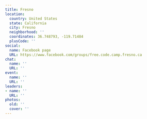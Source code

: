 ```yaml
---
title: Fresno
location:
  country: United States
  state: California
  city: Fresno
  neighborhood: ''
  coordinates: 36.748793, -119.71484
  plusCode: ''
social:
  name: Facebook page
  URL: https://www.facebook.com/groups/free.code.camp.fresno.ca
chat:
  name: ''
  URL: ''
event:
  name: ''
  URL: ''
leaders:
- name: ''
  URL: ''
photos:
  old: ''
  cover: ''
---
```

